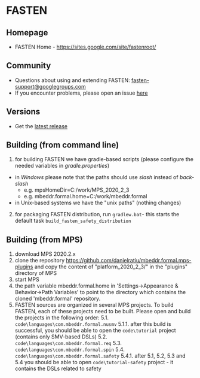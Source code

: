 # FASTEN

## Homepage
- FASTEN Home - https://sites.google.com/site/fastenroot/

## Community
- Questions about using and extending FASTEN: fasten-support@googlegroups.com
- If you encounter problems, please open an issue [here](https://github.com/mbeddr/mbeddr.formal/issues)

## Versions
- Get the [latest release](https://github.com/mbeddr/mbeddr.formal/releases)

## Building (from command line)

1. for building FASTEN we have gradle-based scripts (please configure the needed variables in *gradle.properties*)
  - in *Windows* please note that the paths should use *slash* instead of *back-slash* 
    - e.g. mpsHomeDir=C:/work/MPS_2020_2_3
    - e.g. mbeddr.formal.home=C:/work/mbeddr.formal 
  - in Unix-based systems we have the "unix paths" (nothing changes)
2. for packaging FASTEN distribution, run `gradlew.bat`- this starts the default task `build_fasten_safety_distribution`

## Building (from MPS)
1. download MPS 2020.2.x
2. clone the repository https://github.com/danielratiu/mbeddr.formal.mps-plugins and copy the content of "platform_2020_2_3/" in the "plugins" directory of MPS
3. start MPS
4. the path variable mbeddr.formal.home in 'Settings->Appearance & Behavior->Path Variables' to point to the directory which contains the cloned 'mbeddr.formal' repository.
5. FASTEN sources are organized in several MPS projects. To build FASTEN, each of these projects need to be built. Please open and build the projects in the following order:
  5.1. `code\languages\com.mbeddr.formal.nusmv`
    5.1.1. after this build is successful, you should be able to open the `code\tutorial` project (contains only SMV-based DSLs)
  5.2. `code\languages\com.mbeddr.formal.req`
  5.3. `code\languages\com.mbeddr.formal.spin`
  5.4. `code\languages\com.mbeddr.formal.safety`
    5.4.1. after 5.1, 5.2, 5.3 and 5.4 you should be able to open `code\tutorial-safety` project - it contains the DSLs related to safety